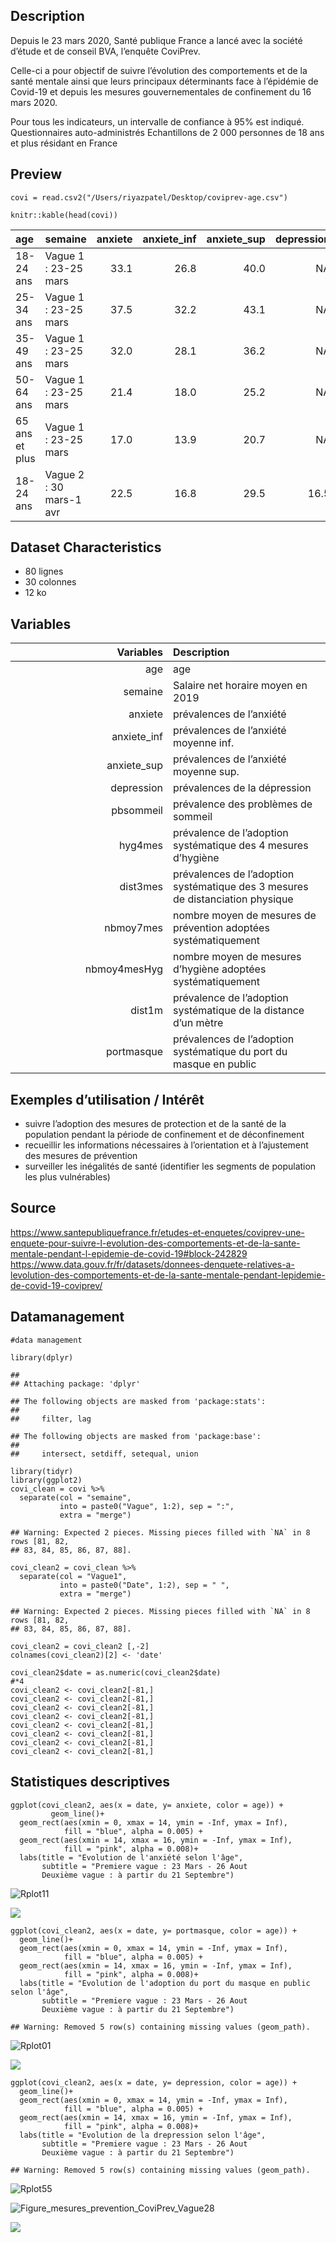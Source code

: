 Description
-----------

Depuis le 23 mars 2020, Santé publique France a lancé avec la société
d’étude et de conseil BVA, l’enquête CoviPrev.

Celle-ci a pour objectif de suivre l’évolution des comportements et de
la santé mentale ainsi que leurs principaux déterminants face à
l’épidémie de Covid-19 et depuis les mesures gouvernementales de
confinement du 16 mars 2020.

Pour tous les indicateurs, un intervalle de confiance à 95% est indiqué.
Questionnaires auto-administrés Echantillons de 2 000 personnes de 18
ans et plus résidant en France

Preview
-------

    covi = read.csv2("/Users/riyazpatel/Desktop/coviprev-age.csv")

    knitr::kable(head(covi))

<table>
<colgroup>
<col style="width: 3%" />
<col style="width: 6%" />
<col style="width: 2%" />
<col style="width: 3%" />
<col style="width: 3%" />
<col style="width: 2%" />
<col style="width: 3%" />
<col style="width: 3%" />
<col style="width: 2%" />
<col style="width: 3%" />
<col style="width: 3%" />
<col style="width: 2%" />
<col style="width: 3%" />
<col style="width: 3%" />
<col style="width: 2%" />
<col style="width: 3%" />
<col style="width: 3%" />
<col style="width: 2%" />
<col style="width: 3%" />
<col style="width: 3%" />
<col style="width: 3%" />
<col style="width: 4%" />
<col style="width: 4%" />
<col style="width: 1%" />
<col style="width: 2%" />
<col style="width: 2%" />
<col style="width: 2%" />
<col style="width: 3%" />
<col style="width: 3%" />
<col style="width: 0%" />
<col style="width: 1%" />
<col style="width: 1%" />
</colgroup>
<thead>
<tr class="header">
<th style="text-align: left;">age</th>
<th style="text-align: left;">semaine</th>
<th style="text-align: right;">anxiete</th>
<th style="text-align: right;">anxiete_inf</th>
<th style="text-align: right;">anxiete_sup</th>
<th style="text-align: right;">depression</th>
<th style="text-align: right;">depression_inf</th>
<th style="text-align: right;">depression_sup</th>
<th style="text-align: right;">pbsommeil</th>
<th style="text-align: right;">pbsommeil_inf</th>
<th style="text-align: right;">pbsommeil_sup</th>
<th style="text-align: right;">hyg4mes</th>
<th style="text-align: right;">hyg4mes_inf</th>
<th style="text-align: right;">hyg4mes_sup</th>
<th style="text-align: right;">dist3mes</th>
<th style="text-align: right;">dist3mes_inf</th>
<th style="text-align: right;">dist3mes_sup</th>
<th style="text-align: right;">nbmoy7mes</th>
<th style="text-align: right;">nbmoy7mes_inf</th>
<th style="text-align: right;">nbmoy7mes_sup</th>
<th style="text-align: right;">nbmoy4mesHyg</th>
<th style="text-align: right;">nbmoy4mesHyg_inf</th>
<th style="text-align: right;">nbmoy4mesHyg_sup</th>
<th style="text-align: right;">dist1m</th>
<th style="text-align: right;">dist1m_inf</th>
<th style="text-align: right;">dist1m_sup</th>
<th style="text-align: right;">portmasque</th>
<th style="text-align: right;">portmasque_inf</th>
<th style="text-align: right;">portmasque_sup</th>
<th style="text-align: left;">X</th>
<th style="text-align: left;">X.1</th>
<th style="text-align: left;">X.2</th>
</tr>
</thead>
<tbody>
<tr class="odd">
<td style="text-align: left;">18-24 ans</td>
<td style="text-align: left;">Vague 1 : 23-25 mars</td>
<td style="text-align: right;">33.1</td>
<td style="text-align: right;">26.8</td>
<td style="text-align: right;">40.0</td>
<td style="text-align: right;">NA</td>
<td style="text-align: right;">NA</td>
<td style="text-align: right;">NA</td>
<td style="text-align: right;">NA</td>
<td style="text-align: right;">NA</td>
<td style="text-align: right;">NA</td>
<td style="text-align: right;">NA</td>
<td style="text-align: right;">NA</td>
<td style="text-align: right;">NA</td>
<td style="text-align: right;">NA</td>
<td style="text-align: right;">NA</td>
<td style="text-align: right;">NA</td>
<td style="text-align: right;">NA</td>
<td style="text-align: right;">NA</td>
<td style="text-align: right;">NA</td>
<td style="text-align: right;">NA</td>
<td style="text-align: right;">NA</td>
<td style="text-align: right;">NA</td>
<td style="text-align: right;">NA</td>
<td style="text-align: right;">NA</td>
<td style="text-align: right;">NA</td>
<td style="text-align: right;">NA</td>
<td style="text-align: right;">NA</td>
<td style="text-align: right;">NA</td>
<td style="text-align: left;">NA</td>
<td style="text-align: left;">NA</td>
<td style="text-align: left;">NA</td>
</tr>
<tr class="even">
<td style="text-align: left;">25-34 ans</td>
<td style="text-align: left;">Vague 1 : 23-25 mars</td>
<td style="text-align: right;">37.5</td>
<td style="text-align: right;">32.2</td>
<td style="text-align: right;">43.1</td>
<td style="text-align: right;">NA</td>
<td style="text-align: right;">NA</td>
<td style="text-align: right;">NA</td>
<td style="text-align: right;">NA</td>
<td style="text-align: right;">NA</td>
<td style="text-align: right;">NA</td>
<td style="text-align: right;">NA</td>
<td style="text-align: right;">NA</td>
<td style="text-align: right;">NA</td>
<td style="text-align: right;">NA</td>
<td style="text-align: right;">NA</td>
<td style="text-align: right;">NA</td>
<td style="text-align: right;">NA</td>
<td style="text-align: right;">NA</td>
<td style="text-align: right;">NA</td>
<td style="text-align: right;">NA</td>
<td style="text-align: right;">NA</td>
<td style="text-align: right;">NA</td>
<td style="text-align: right;">NA</td>
<td style="text-align: right;">NA</td>
<td style="text-align: right;">NA</td>
<td style="text-align: right;">NA</td>
<td style="text-align: right;">NA</td>
<td style="text-align: right;">NA</td>
<td style="text-align: left;">NA</td>
<td style="text-align: left;">NA</td>
<td style="text-align: left;">NA</td>
</tr>
<tr class="odd">
<td style="text-align: left;">35-49 ans</td>
<td style="text-align: left;">Vague 1 : 23-25 mars</td>
<td style="text-align: right;">32.0</td>
<td style="text-align: right;">28.1</td>
<td style="text-align: right;">36.2</td>
<td style="text-align: right;">NA</td>
<td style="text-align: right;">NA</td>
<td style="text-align: right;">NA</td>
<td style="text-align: right;">NA</td>
<td style="text-align: right;">NA</td>
<td style="text-align: right;">NA</td>
<td style="text-align: right;">NA</td>
<td style="text-align: right;">NA</td>
<td style="text-align: right;">NA</td>
<td style="text-align: right;">NA</td>
<td style="text-align: right;">NA</td>
<td style="text-align: right;">NA</td>
<td style="text-align: right;">NA</td>
<td style="text-align: right;">NA</td>
<td style="text-align: right;">NA</td>
<td style="text-align: right;">NA</td>
<td style="text-align: right;">NA</td>
<td style="text-align: right;">NA</td>
<td style="text-align: right;">NA</td>
<td style="text-align: right;">NA</td>
<td style="text-align: right;">NA</td>
<td style="text-align: right;">NA</td>
<td style="text-align: right;">NA</td>
<td style="text-align: right;">NA</td>
<td style="text-align: left;">NA</td>
<td style="text-align: left;">NA</td>
<td style="text-align: left;">NA</td>
</tr>
<tr class="even">
<td style="text-align: left;">50-64 ans</td>
<td style="text-align: left;">Vague 1 : 23-25 mars</td>
<td style="text-align: right;">21.4</td>
<td style="text-align: right;">18.0</td>
<td style="text-align: right;">25.2</td>
<td style="text-align: right;">NA</td>
<td style="text-align: right;">NA</td>
<td style="text-align: right;">NA</td>
<td style="text-align: right;">NA</td>
<td style="text-align: right;">NA</td>
<td style="text-align: right;">NA</td>
<td style="text-align: right;">NA</td>
<td style="text-align: right;">NA</td>
<td style="text-align: right;">NA</td>
<td style="text-align: right;">NA</td>
<td style="text-align: right;">NA</td>
<td style="text-align: right;">NA</td>
<td style="text-align: right;">NA</td>
<td style="text-align: right;">NA</td>
<td style="text-align: right;">NA</td>
<td style="text-align: right;">NA</td>
<td style="text-align: right;">NA</td>
<td style="text-align: right;">NA</td>
<td style="text-align: right;">NA</td>
<td style="text-align: right;">NA</td>
<td style="text-align: right;">NA</td>
<td style="text-align: right;">NA</td>
<td style="text-align: right;">NA</td>
<td style="text-align: right;">NA</td>
<td style="text-align: left;">NA</td>
<td style="text-align: left;">NA</td>
<td style="text-align: left;">NA</td>
</tr>
<tr class="odd">
<td style="text-align: left;">65 ans et plus</td>
<td style="text-align: left;">Vague 1 : 23-25 mars</td>
<td style="text-align: right;">17.0</td>
<td style="text-align: right;">13.9</td>
<td style="text-align: right;">20.7</td>
<td style="text-align: right;">NA</td>
<td style="text-align: right;">NA</td>
<td style="text-align: right;">NA</td>
<td style="text-align: right;">NA</td>
<td style="text-align: right;">NA</td>
<td style="text-align: right;">NA</td>
<td style="text-align: right;">NA</td>
<td style="text-align: right;">NA</td>
<td style="text-align: right;">NA</td>
<td style="text-align: right;">NA</td>
<td style="text-align: right;">NA</td>
<td style="text-align: right;">NA</td>
<td style="text-align: right;">NA</td>
<td style="text-align: right;">NA</td>
<td style="text-align: right;">NA</td>
<td style="text-align: right;">NA</td>
<td style="text-align: right;">NA</td>
<td style="text-align: right;">NA</td>
<td style="text-align: right;">NA</td>
<td style="text-align: right;">NA</td>
<td style="text-align: right;">NA</td>
<td style="text-align: right;">NA</td>
<td style="text-align: right;">NA</td>
<td style="text-align: right;">NA</td>
<td style="text-align: left;">NA</td>
<td style="text-align: left;">NA</td>
<td style="text-align: left;">NA</td>
</tr>
<tr class="even">
<td style="text-align: left;">18-24 ans</td>
<td style="text-align: left;">Vague 2 : 30 mars-1 avr</td>
<td style="text-align: right;">22.5</td>
<td style="text-align: right;">16.8</td>
<td style="text-align: right;">29.5</td>
<td style="text-align: right;">16.5</td>
<td style="text-align: right;">11.7</td>
<td style="text-align: right;">22.9</td>
<td style="text-align: right;">68.5</td>
<td style="text-align: right;">61.1</td>
<td style="text-align: right;">75</td>
<td style="text-align: right;">38</td>
<td style="text-align: right;">31</td>
<td style="text-align: right;">45.6</td>
<td style="text-align: right;">55.9</td>
<td style="text-align: right;">48.4</td>
<td style="text-align: right;">63.2</td>
<td style="text-align: right;">5.13</td>
<td style="text-align: right;">4.84</td>
<td style="text-align: right;">5.42</td>
<td style="text-align: right;">2.8</td>
<td style="text-align: right;">2.62</td>
<td style="text-align: right;">2.99</td>
<td style="text-align: right;">NA</td>
<td style="text-align: right;">NA</td>
<td style="text-align: right;">NA</td>
<td style="text-align: right;">13.7</td>
<td style="text-align: right;">9.3</td>
<td style="text-align: right;">19.9</td>
<td style="text-align: left;">NA</td>
<td style="text-align: left;">NA</td>
<td style="text-align: left;">NA</td>
</tr>
</tbody>
</table>

Dataset Characteristics
-----------------------

-   80 lignes
-   30 colonnes
-   12 ko

Variables
---------

<table>
<colgroup>
<col style="width: 50%" />
<col style="width: 50%" />
</colgroup>
<thead>
<tr class="header">
<th style="text-align: right;">Variables</th>
<th style="text-align: left;">Description</th>
</tr>
</thead>
<tbody>
<tr class="odd">
<td style="text-align: right;">age</td>
<td style="text-align: left;">age</td>
</tr>
<tr class="even">
<td style="text-align: right;">semaine</td>
<td style="text-align: left;">Salaire net horaire moyen en 2019</td>
</tr>
<tr class="odd">
<td style="text-align: right;">anxiete</td>
<td style="text-align: left;">prévalences de l’anxiété</td>
</tr>
<tr class="even">
<td style="text-align: right;">anxiete_inf</td>
<td style="text-align: left;">prévalences de l’anxiété moyenne inf.</td>
</tr>
<tr class="odd">
<td style="text-align: right;">anxiete_sup</td>
<td style="text-align: left;">prévalences de l’anxiété moyenne sup.</td>
</tr>
<tr class="even">
<td style="text-align: right;">depression</td>
<td style="text-align: left;">prévalences de la dépression</td>
</tr>
<tr class="odd">
<td style="text-align: right;">pbsommeil</td>
<td style="text-align: left;">prévalence des problèmes de sommeil</td>
</tr>
<tr class="even">
<td style="text-align: right;">hyg4mes</td>
<td style="text-align: left;">prévalence de l’adoption systématique des 4 mesures d’hygiène</td>
</tr>
<tr class="odd">
<td style="text-align: right;">dist3mes</td>
<td style="text-align: left;">prévalences de l’adoption systématique des 3 mesures de distanciation physique</td>
</tr>
<tr class="even">
<td style="text-align: right;">nbmoy7mes</td>
<td style="text-align: left;">nombre moyen de mesures de prévention adoptées systématiquement</td>
</tr>
<tr class="odd">
<td style="text-align: right;">nbmoy4mesHyg</td>
<td style="text-align: left;">nombre moyen de mesures d’hygiène adoptées systématiquement</td>
</tr>
<tr class="even">
<td style="text-align: right;">dist1m</td>
<td style="text-align: left;">prévalence de l’adoption systématique de la distance d’un mètre</td>
</tr>
<tr class="odd">
<td style="text-align: right;">portmasque</td>
<td style="text-align: left;">prévalences de l’adoption systématique du port du masque en public</td>
</tr>
</tbody>
</table>

Exemples d’utilisation / Intérêt
--------------------------------

-   suivre l’adoption des mesures de protection et de la santé de la
    population pendant la période de confinement et de déconfinement
-   recueillir les informations nécessaires à l’orientation et à
    l’ajustement des mesures de prévention
-   surveiller les inégalités de santé (identifier les segments de
    population les plus vulnérables)

Source
------

<a href="https://www.santepubliquefrance.fr/etudes-et-enquetes/coviprev-une-enquete-pour-suivre-l-evolution-des-comportements-et-de-la-sante-mentale-pendant-l-epidemie-de-covid-19#block-242829" class="uri">https://www.santepubliquefrance.fr/etudes-et-enquetes/coviprev-une-enquete-pour-suivre-l-evolution-des-comportements-et-de-la-sante-mentale-pendant-l-epidemie-de-covid-19#block-242829</a>
<a href="https://www.data.gouv.fr/fr/datasets/donnees-denquete-relatives-a-levolution-des-comportements-et-de-la-sante-mentale-pendant-lepidemie-de-covid-19-coviprev/" class="uri">https://www.data.gouv.fr/fr/datasets/donnees-denquete-relatives-a-levolution-des-comportements-et-de-la-sante-mentale-pendant-lepidemie-de-covid-19-coviprev/</a>

Datamanagement
--------------

    #data management

    library(dplyr)

    ## 
    ## Attaching package: 'dplyr'

    ## The following objects are masked from 'package:stats':
    ## 
    ##     filter, lag

    ## The following objects are masked from 'package:base':
    ## 
    ##     intersect, setdiff, setequal, union

    library(tidyr)
    library(ggplot2)
    covi_clean = covi %>%
      separate(col = "semaine",
               into = paste0("Vague", 1:2), sep = ":",
               extra = "merge")

    ## Warning: Expected 2 pieces. Missing pieces filled with `NA` in 8 rows [81, 82,
    ## 83, 84, 85, 86, 87, 88].

    covi_clean2 = covi_clean %>%
      separate(col = "Vague1",
               into = paste0("Date", 1:2), sep = " ",
               extra = "merge")

    ## Warning: Expected 2 pieces. Missing pieces filled with `NA` in 8 rows [81, 82,
    ## 83, 84, 85, 86, 87, 88].

    covi_clean2 = covi_clean2 [,-2]
    colnames(covi_clean2)[2] <- 'date'  

    covi_clean2$date = as.numeric(covi_clean2$date)
    #*4
    covi_clean2 <- covi_clean2[-81,]
    covi_clean2 <- covi_clean2[-81,]
    covi_clean2 <- covi_clean2[-81,]
    covi_clean2 <- covi_clean2[-81,]
    covi_clean2 <- covi_clean2[-81,]
    covi_clean2 <- covi_clean2[-81,]
    covi_clean2 <- covi_clean2[-81,]
    covi_clean2 <- covi_clean2[-81,]

Statistiques descriptives
-------------------------

    ggplot(covi_clean2, aes(x = date, y= anxiete, color = age)) +
             geom_line()+
      geom_rect(aes(xmin = 0, xmax = 14, ymin = -Inf, ymax = Inf),
                fill = "blue", alpha = 0.005) +
      geom_rect(aes(xmin = 14, xmax = 16, ymin = -Inf, ymax = Inf),
                fill = "pink", alpha = 0.008)+
      labs(title = "Evolution de l'anxiété selon l'âge",
           subtitle = "Premiere vague : 23 Mars - 26 Aout
           Deuxième vague : à partir du 21 Septembre")
           
 ![Rplot11](https://user-images.githubusercontent.com/74362276/138417280-770c124b-cd11-4131-ad9f-4ba41f8e1476.png)


![](CoviPrev_files/figure-markdown_strict/unnamed-chunk-3-1.png)

    ggplot(covi_clean2, aes(x = date, y= portmasque, color = age)) +
      geom_line()+
      geom_rect(aes(xmin = 0, xmax = 14, ymin = -Inf, ymax = Inf),
                fill = "blue", alpha = 0.005) +
      geom_rect(aes(xmin = 14, xmax = 16, ymin = -Inf, ymax = Inf),
                fill = "pink", alpha = 0.008)+
      labs(title = "Evolution de l'adoption du port du masque en public  selon l'âge",
           subtitle = "Premiere vague : 23 Mars - 26 Aout
           Deuxième vague : à partir du 21 Septembre")

    ## Warning: Removed 5 row(s) containing missing values (geom_path).

![Rplot01](https://user-images.githubusercontent.com/74362276/138417363-c7959a9e-ecf7-47a2-8745-e2e741987275.png)



![](CoviPrev_files/figure-markdown_strict/unnamed-chunk-3-2.png)

    ggplot(covi_clean2, aes(x = date, y= depression, color = age)) +
      geom_line()+
      geom_rect(aes(xmin = 0, xmax = 14, ymin = -Inf, ymax = Inf),
                fill = "blue", alpha = 0.005) +
      geom_rect(aes(xmin = 14, xmax = 16, ymin = -Inf, ymax = Inf),
                fill = "pink", alpha = 0.008)+
      labs(title = "Evolution de la drepression selon l'âge",
           subtitle = "Premiere vague : 23 Mars - 26 Aout
           Deuxième vague : à partir du 21 Septembre")

    ## Warning: Removed 5 row(s) containing missing values (geom_path).
    
 ![Rplot55](https://user-images.githubusercontent.com/74362276/138417345-1a2293f0-a3c1-40d3-837a-bd638f2a6ce6.png)

    
    
![Figure_mesures_prevention_CoviPrev_Vague28](https://user-images.githubusercontent.com/74362276/138417463-3135b72a-b1b3-4475-83b5-aa9f4cc6ed02.jpeg)

![](CoviPrev_files/figure-markdown_strict/unnamed-chunk-3-3.png)
